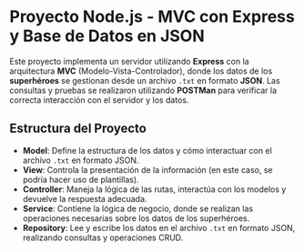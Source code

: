 # Proyecto Node.js - MVC con Express y Base de Datos en JSON

Este proyecto implementa un servidor utilizando **Express** con la arquitectura **MVC** (Modelo-Vista-Controlador), donde los datos de los **superhéroes** se gestionan desde un archivo `.txt` en formato **JSON**. Las consultas y pruebas se realizaron utilizando **POSTMan** para verificar la correcta interacción con el servidor y los datos.

## Estructura del Proyecto

- **Model**: Define la estructura de los datos y cómo interactuar con el archivo `.txt` en formato JSON.
- **View**: Controla la presentación de la información (en este caso, se podría hacer uso de plantillas).
- **Controller**: Maneja la lógica de las rutas, interactúa con los modelos y devuelve la respuesta adecuada.
- **Service**: Contiene la lógica de negocio, donde se realizan las operaciones necesarias sobre los datos de los superhéroes.
- **Repository**: Lee y escribe los datos en el archivo `.txt` en formato JSON, realizando consultas y operaciones CRUD.
